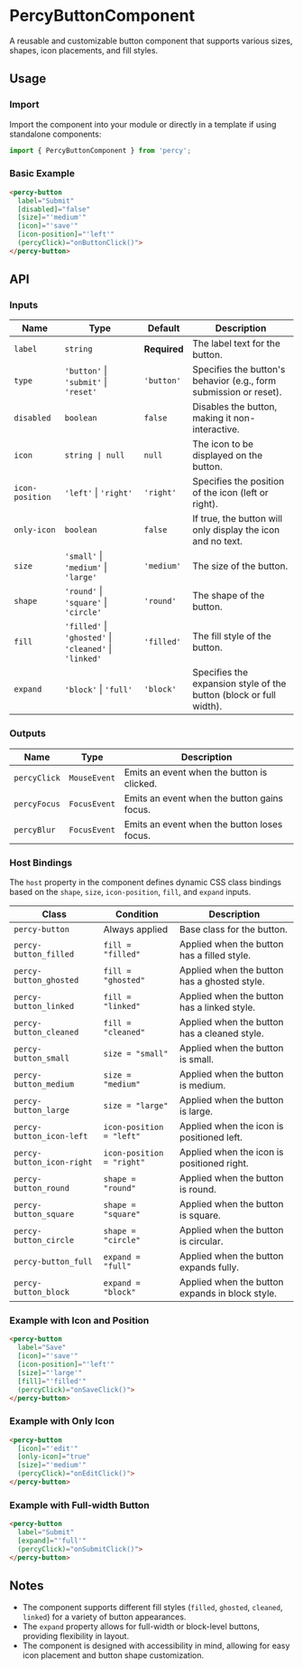 # PercyButtonComponent

A reusable and customizable button component that supports various sizes, shapes, icon placements, and fill styles.

## Usage

### Import

Import the component into your module or directly in a template if using standalone components:

```typescript
import { PercyButtonComponent } from 'percy';
```

### Basic Example

```html
<percy-button 
  label="Submit" 
  [disabled]="false" 
  [size]="'medium'" 
  [icon]="'save'" 
  [icon-position]="'left'" 
  (percyClick)="onButtonClick()">
</percy-button>
```

## API

### Inputs

| Name            | Type                             | Default           | Description                                                             |
|-----------------|----------------------------------|-------------------|-------------------------------------------------------------------------|
| `label`         | `string`                         | **Required**      | The label text for the button.                                          |
| `type`          | `'button'` \| `'submit'` \| `'reset'` | `'button'`      | Specifies the button's behavior (e.g., form submission or reset).       |
| `disabled`      | `boolean`                        | `false`           | Disables the button, making it non-interactive.                         |
| `icon`          | `string \| null`                 | `null`            | The icon to be displayed on the button.                                 |
| `icon-position`  | `'left'` \| `'right'`            | `'right'`         | Specifies the position of the icon (left or right).                    |
| `only-icon`      | `boolean`                        | `false`           | If true, the button will only display the icon and no text.             |
| `size`          | `'small'` \| `'medium'` \| `'large'` | `'medium'`      | The size of the button.                                                 |
| `shape`         | `'round'` \| `'square'` \| `'circle'` | `'round'`      | The shape of the button.                                                |
| `fill`          | `'filled'` \| `'ghosted'` \| `'cleaned'` \| `'linked'` | `'filled'` | The fill style of the button.                                           |
| `expand`        | `'block'` \| `'full'`            | `'block'`         | Specifies the expansion style of the button (block or full width).      |

### Outputs

| Name            | Type             | Description                                                             |
|-----------------|------------------|-------------------------------------------------------------------------|
| `percyClick`    | `MouseEvent`     | Emits an event when the button is clicked.                              |
| `percyFocus`    | `FocusEvent`     | Emits an event when the button gains focus.                             |
| `percyBlur`     | `FocusEvent`     | Emits an event when the button loses focus.                             |

### Host Bindings

The `host` property in the component defines dynamic CSS class bindings based on the `shape`, `size`, `icon-position`, `fill`, and `expand` inputs.

| Class                     | Condition                                    | Description                                    |
|---------------------------|---------------------------------------------|------------------------------------------------|
| `percy-button`            | Always applied                             | Base class for the button.                     |
| `percy-button_filled`     | `fill = "filled"`                           | Applied when the button has a filled style.    |
| `percy-button_ghosted`    | `fill = "ghosted"`                          | Applied when the button has a ghosted style.   |
| `percy-button_linked`     | `fill = "linked"`                           | Applied when the button has a linked style.    |
| `percy-button_cleaned`    | `fill = "cleaned"`                          | Applied when the button has a cleaned style.   |
| `percy-button_small`      | `size = "small"`                            | Applied when the button is small.              |
| `percy-button_medium`     | `size = "medium"`                           | Applied when the button is medium.             |
| `percy-button_large`      | `size = "large"`                            | Applied when the button is large.              |
| `percy-button_icon-left`  | `icon-position = "left"`                     | Applied when the icon is positioned left.      |
| `percy-button_icon-right` | `icon-position = "right"`                    | Applied when the icon is positioned right.     |
| `percy-button_round`      | `shape = "round"`                           | Applied when the button is round.              |
| `percy-button_square`     | `shape = "square"`                          | Applied when the button is square.             |
| `percy-button_circle`     | `shape = "circle"`                          | Applied when the button is circular.           |
| `percy-button_full`       | `expand = "full"`                           | Applied when the button expands fully.         |
| `percy-button_block`      | `expand = "block"`                          | Applied when the button expands in block style. |

### Example with Icon and Position

```html
<percy-button 
  label="Save" 
  [icon]="'save'" 
  [icon-position]="'left'" 
  [size]="'large'" 
  [fill]="'filled'" 
  (percyClick)="onSaveClick()">
</percy-button>
```

### Example with Only Icon

```html
<percy-button 
  [icon]="'edit'" 
  [only-icon]="true" 
  [size]="'medium'" 
  (percyClick)="onEditClick()">
</percy-button>
```

### Example with Full-width Button

```html
<percy-button 
  label="Submit" 
  [expand]="'full'" 
  (percyClick)="onSubmitClick()">
</percy-button>
```

## Notes

- The component supports different fill styles (`filled`, `ghosted`, `cleaned`, `linked`) for a variety of button appearances.
- The `expand` property allows for full-width or block-level buttons, providing flexibility in layout.
- The component is designed with accessibility in mind, allowing for easy icon placement and button shape customization.
